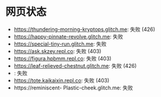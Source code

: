 # 网页状态
- https://thundering-morning-kryptops.glitch.me: 失败 (426)
- https://happy-pinnate-revolve.glitch.me: 失败
- https://special-tiny-run.glitch.me: 失败
- https://ask.skzey.repl.co: 失败 (403)
- https://figura.hpbmm.repl.co: 失败 (403)
- https://leaf-relieved-chestnut.glitch.me: 失败 (426)
- : 失败
- https://tote.kaikaixin.repl.co: 失败 (403)
- https://reminiscent- Plastic-cheek.glitch.me: 失败
